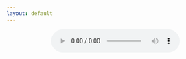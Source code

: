 ```yaml
---
layout: default
---
```


<center>
    <div class="music_player" id="player">
        <img src="" alt="" />
        <audio src="" id="" controls></audio>
        <div id="playlist" />
    </div>
</center>
<script>
    var player = document.getElementById('player');
    var cover = player.querySelector('img');
    var audio = player.querySelector('audio');
    function openPopout(){
        audio.pause();
        window.open(
            "{{page.url | absolute_url }}",
            "PlaylistPlayer",
            "resizable=no,scrollbars,status,width=300,height="+player.offsetHeight
        ).focus()
    }
    function addMessage(content){
        var message = document.createElement("div");
        message.innerHTML = content;
        var playlist = document.querySelector('#playlist');
        player.insertBefore(message, playlist);
        var newHeight = player.offsetHeight + message.offsetHeight;
        player.setAttribute('style', 'height:' + newHeight + 'px');
    }
    function playTrack(track) {
        console.log('playing: ' + track.title)
        cover.src = track.cover;
        cover.alt = track.title;
        audio.src = track.mp3;
        audio.id = track.title;
        if (audio.paused || !audio.currentTime) {
            audio.play();
        }
    }
    function clearPlaylistStyles(){
        document.querySelector('header').remove();
        document.querySelector('footer').remove();
        document.querySelector('.page-content').style.padding = 0;
        document.querySelector('body').style.padding = 0;
        document.querySelector('.wrapper').style.padding = 0;
        document.querySelector('.page-content').style.margin = 0;
        document.querySelector('body').style.overflow = 'hidden';
        document.querySelector('html').style.overflow = 'hidden';
    }
    function doMonetise(){
        if (document.monetization) {
            addMessage("If you're enjoying this playlist you can <a href='{{page.url | absolute_url }}' target='PlaylistPlayer' onclick='openPopout(); return false;' title='This link will create a new window or will re-use an already opened one'>popout the player</a>");
        } else {
            addMessage("If you like this track, consider using <a href='https://coil.com'>Coil</a> to support it.");
        }
    }
    function renderPlaylist(tracks){
        // TODO: style the list, alternate colours
        var container = document.querySelector('#playlist');
        var playlist = document.createElement("ul")
        container.appendChild(playlist);
        for (let i = 0; i < tracks.length; i++) {
            var entry = document.createElement("li");
            var link = document.createElement("button");
            link.onclick = function(){
                playTrack(tracks[i]);
            }
            link.innerHTML = "play";
            content = ' | ' + tracks[i].title;
            entry.appendChild(link);
            entry.appendChild(document.createTextNode(content));
            playlist.appendChild(entry);
        }
        var newHeight = player.offsetHeight + container.offsetHeight + 10;
        player.appendChild(container)
        player.setAttribute('style', 'height:' + newHeight + 'px');
    }
    var position = 0;
    var tracks = [{% for page in site.posts %}
    {% if page.track %}
    {{ page.track | jsonify }} {% unless forloop.last %}, {% endunless %}
    {% endif %}
    {% endfor %}]

    audio.addEventListener('ended', (event) => {
        position += 1;
        if (position >= tracks.length) { position = 0 };
        console.log('Up next: ' + tracks[position].title);
        playTrack(tracks[position]);
    });

    window.setTimeout(function(event){
        if (document.documentElement.clientWidth <= 330){
            clearPlaylistStyles();
        } else {
            doMonetise();
        }
        renderPlaylist(tracks);
        playTrack(tracks[position]);
    }, 5
    )
</script>

